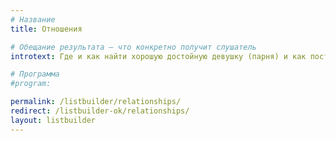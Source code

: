 ```yaml
---
# Название
title: Отношения

# Обещание результата — что конкретно получит слушатель
introtext: Где и как найти хорошую достойную девушку (парня) и как построить с ней доверительные отношения?

# Программа
#program:

permalink: /listbuilder/relationships/
redirect: /listbuilder-ok/relationships/
layout: listbuilder
---
```

